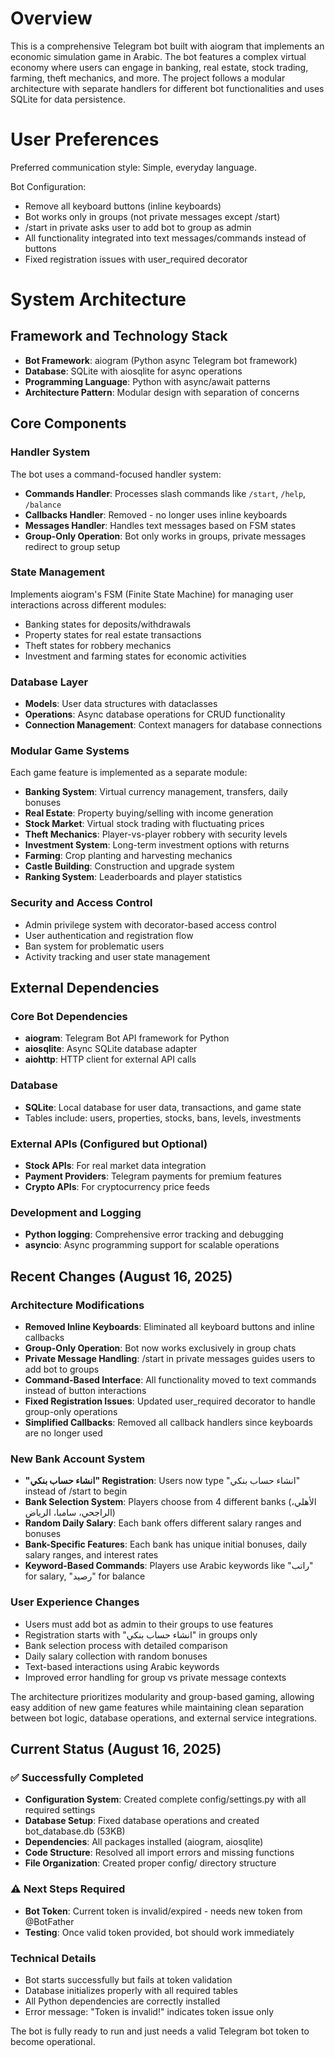 # Overview

This is a comprehensive Telegram bot built with aiogram that implements an economic simulation game in Arabic. The bot features a complex virtual economy where users can engage in banking, real estate, stock trading, farming, theft mechanics, and more. The project follows a modular architecture with separate handlers for different bot functionalities and uses SQLite for data persistence.

# User Preferences

Preferred communication style: Simple, everyday language.

Bot Configuration:
- Remove all keyboard buttons (inline keyboards)
- Bot works only in groups (not private messages except /start)
- /start in private asks user to add bot to group as admin
- All functionality integrated into text messages/commands instead of buttons
- Fixed registration issues with user_required decorator

# System Architecture

## Framework and Technology Stack
- **Bot Framework**: aiogram (Python async Telegram bot framework)
- **Database**: SQLite with aiosqlite for async operations
- **Programming Language**: Python with async/await patterns
- **Architecture Pattern**: Modular design with separation of concerns

## Core Components

### Handler System
The bot uses a command-focused handler system:
- **Commands Handler**: Processes slash commands like `/start`, `/help`, `/balance`
- **Callbacks Handler**: Removed - no longer uses inline keyboards
- **Messages Handler**: Handles text messages based on FSM states
- **Group-Only Operation**: Bot only works in groups, private messages redirect to group setup

### State Management
Implements aiogram's FSM (Finite State Machine) for managing user interactions across different modules:
- Banking states for deposits/withdrawals
- Property states for real estate transactions
- Theft states for robbery mechanics
- Investment and farming states for economic activities

### Database Layer
- **Models**: User data structures with dataclasses
- **Operations**: Async database operations for CRUD functionality
- **Connection Management**: Context managers for database connections

### Modular Game Systems
Each game feature is implemented as a separate module:
- **Banking System**: Virtual currency management, transfers, daily bonuses
- **Real Estate**: Property buying/selling with income generation
- **Stock Market**: Virtual stock trading with fluctuating prices
- **Theft Mechanics**: Player-vs-player robbery with security levels
- **Investment System**: Long-term investment options with returns
- **Farming**: Crop planting and harvesting mechanics
- **Castle Building**: Construction and upgrade system
- **Ranking System**: Leaderboards and player statistics

### Security and Access Control
- Admin privilege system with decorator-based access control
- User authentication and registration flow
- Ban system for problematic users
- Activity tracking and user state management

## External Dependencies

### Core Bot Dependencies
- **aiogram**: Telegram Bot API framework for Python
- **aiosqlite**: Async SQLite database adapter
- **aiohttp**: HTTP client for external API calls

### Database
- **SQLite**: Local database for user data, transactions, and game state
- Tables include: users, properties, stocks, bans, levels, investments

### External APIs (Configured but Optional)
- **Stock APIs**: For real market data integration
- **Payment Providers**: Telegram payments for premium features
- **Crypto APIs**: For cryptocurrency price feeds

### Development and Logging
- **Python logging**: Comprehensive error tracking and debugging
- **asyncio**: Async programming support for scalable operations

## Recent Changes (August 16, 2025)

### Architecture Modifications
- **Removed Inline Keyboards**: Eliminated all keyboard buttons and inline callbacks
- **Group-Only Operation**: Bot now works exclusively in group chats
- **Private Message Handling**: /start in private messages guides users to add bot to groups
- **Command-Based Interface**: All functionality moved to text commands instead of button interactions
- **Fixed Registration Issues**: Updated user_required decorator to handle group-only operations
- **Simplified Callbacks**: Removed all callback handlers since keyboards are no longer used

### New Bank Account System
- **"انشاء حساب بنكي" Registration**: Users now type "انشاء حساب بنكي" instead of /start to begin
- **Bank Selection System**: Players choose from 4 different banks (الأهلي، الراجحي، سامبا، الرياض)
- **Random Daily Salary**: Each bank offers different salary ranges and bonuses
- **Bank-Specific Features**: Each bank has unique initial bonuses, daily salary ranges, and interest rates
- **Keyword-Based Commands**: Players use Arabic keywords like "راتب" for salary, "رصيد" for balance

### User Experience Changes
- Users must add bot as admin to their groups to use features
- Registration starts with "انشاء حساب بنكي" in groups only
- Bank selection process with detailed comparison
- Daily salary collection with random bonuses
- Text-based interactions using Arabic keywords
- Improved error handling for group vs private message contexts

The architecture prioritizes modularity and group-based gaming, allowing easy addition of new game features while maintaining clean separation between bot logic, database operations, and external service integrations.

## Current Status (August 16, 2025)

### ✅ Successfully Completed
- **Configuration System**: Created complete config/settings.py with all required settings
- **Database Setup**: Fixed database operations and created bot_database.db (53KB)
- **Dependencies**: All packages installed (aiogram, aiosqlite)
- **Code Structure**: Resolved all import errors and missing functions
- **File Organization**: Created proper config/ directory structure

### ⚠️ Next Steps Required
- **Bot Token**: Current token is invalid/expired - needs new token from @BotFather
- **Testing**: Once valid token provided, bot should work immediately

### Technical Details
- Bot starts successfully but fails at token validation
- Database initializes properly with all required tables
- All Python dependencies are correctly installed
- Error message: "Token is invalid!" indicates token issue only

The bot is fully ready to run and just needs a valid Telegram bot token to become operational.